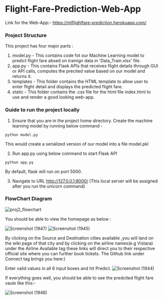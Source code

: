 # Flight-Fare-Prediction-Web-App  
  
Link for the Web-App:-  https://mlflightfare-prediction.herokuapp.com/  

### Project Structure
This project has four major parts :
1. model.py - This contains code fot our Machine Learning model to predict flight fare absed on trainign data in 'Data_Train.xlsx' file.
2. app.py - This contains Flask APIs that receives flight details through GUI or API calls, computes the precited value based on our model and returns it.
3. templates - This folder contains the HTML template to allow user to enter flight detail and displays the predicted flight fare.
4. static - This folder contains the .css file for the html file index.html to use and render a good looking web-app.

### Guide to run the project locally
1. Ensure that you are in the project home directory. Create the machine learning model by running below command -
```
python model.py
```
This would create a serialized version of our model into a file model.pkl

2. Run app.py using below command to start Flask API
```
python app.py
```
By default, flask will run on port 5000.

3. Navigate to URL http://127.0.0.1:8000/ (This local server will be assigned after you run the unicorn command)

### FlowChart Diagram  
  
  ![proj2_flowchart](https://user-images.githubusercontent.com/54064843/136836342-6b4bb5a5-7b97-40af-aa34-f646b1800a37.jpg)

  
You should be able to view the homepage as below :  
   
![Screenshot (1947)](https://user-images.githubusercontent.com/54064843/136835220-86a8f698-6ce1-4fd7-a4ed-2b5d0601d29a.png)
![Screenshot (1945)](https://user-images.githubusercontent.com/54064843/136835236-bed14ecc-0227-425d-9036-6d46846e1f5c.png)


By clicking on the Source and Destination cities available ,you will land on the wiki page of that city and by clicking on the airline names(e.g Vistara) under the Airline Available tag these links will direct you to their respective official site  where you can further book tickets. The Github link under Connect tag brings you here:)  
  
Enter valid values in all 6 input boxes and hit Predict.
![Screenshot (1944)](https://user-images.githubusercontent.com/54064843/136835261-15ac2a8f-b32d-4f17-a836-269cfa911cfc.png)


If everything goes well, you should  be able to see the predcited flight fare vaule like this:- 
  
![Screenshot (1946)](https://user-images.githubusercontent.com/54064843/136835304-d655b4c0-38e0-444f-b7c4-8e8f70c7bf17.png)




